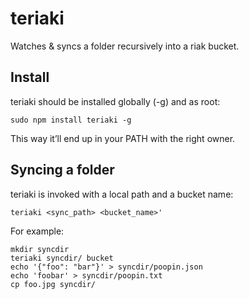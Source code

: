 teriaki
=======

Watches & syncs a folder recursively into a riak bucket.

Install
-------

teriaki should be installed globally (-g) and as root:

	sudo npm install teriaki -g

This way it’ll end up in your PATH with the right owner.

Syncing a folder
----------------

teriaki is invoked with a local path and a bucket name:

	teriaki <sync_path> <bucket_name>'

For example:

	mkdir syncdir
	teriaki syncdir/ bucket
	echo '{"foo": "bar"}' > syncdir/poopin.json
	echo 'foobar' > syncdir/poopin.txt
	cp foo.jpg syncdir/

